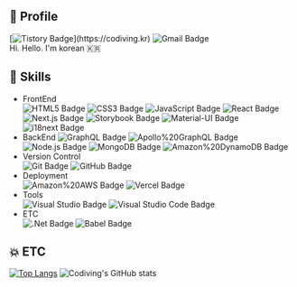 ## 👋 Profile 
[![Tistory Badge](http://img.shields.io/badge/Tistory-83c997?style=flat&logo=Bloglovin&link="https://codiving.kr")](https://codiving.kr) ![Gmail Badge](http://img.shields.io/badge/codivingmoon@gmail.com-EA4335?style=flat&logo=Gmail&logoColor=white)  
Hi. Hello. I'm korean 🇰🇷

## 💪 Skills  
- FrontEnd  
![HTML5 Badge](http://img.shields.io/badge/HTML5-E34F26?style=flat&logo=HTML5&logoColor=white) ![CSS3 Badge](http://img.shields.io/badge/CSS3-1572B6?style=flat&logo=CSS3) ![JavaScript Badge](http://img.shields.io/badge/JavaScript-F7DF1E?style=flat&logo=JavaScript&logoColor=white) ![React Badge](http://img.shields.io/badge/React-blue?style=flat&logo=React)  ![Next.js Badge](http://img.shields.io/badge/Next.js-000000?style=flat&logo=Next.js) ![Storybook Badge](http://img.shields.io/badge/Storybook-pink?style=flat&logo=Storybook) ![Material-UI Badge](http://img.shields.io/badge/Material-UI-0081CB?style=flat&logo=Material-UI)  ![i18next Badge](http://img.shields.io/badge/i18next-26A69A?style=flat&logo=i18next&logoColor=white)  
- BackEnd 
![GraphQL Badge](http://img.shields.io/badge/GraphQL-E10098?style=flat&logo=GraphQL) ![Apollo%20GraphQL Badge](http://img.shields.io/badge/Apollo%20GraphQL-311C87?style=flat&logo=Apollo%20GraphQL) ![Node.js Badge](http://img.shields.io/badge/Node.js-339933?style=flat&logo=Node.js&logoColor=white) ![MongoDB Badge](http://img.shields.io/badge/MongoDB-47A248?style=flat&logo=MongoDB&logoColor=white) ![Amazon%20DynamoDB Badge](http://img.shields.io/badge/Amazon%20DynamoDB-4053D6?style=flat&logo=Amazon%20DynamoDB) 
- Version Control  
![Git Badge](http://img.shields.io/badge/Git-F05032?style=flat&logo=Git&logoColor=white) ![GitHub Badge](http://img.shields.io/badge/GitHub-181717?style=flat&logo=GitHub)  
- Deployment  
![Amazon%20AWS Badge](http://img.shields.io/badge/Amazon%20AWS-232F3E?style=flat&logo=Amazon%20AWS) ![Vercel Badge](http://img.shields.io/badge/Vercel-000000?style=flat&logo=Vercel) 
- Tools  
![Visual Studio Badge](http://img.shields.io/badge/Visual%20Studio-5C2D91?style=flat&logo=Visual%20Studio) ![Visual Studio Code Badge](http://img.shields.io/badge/Visual%20Studio%20Code-007ACC?style=flat&logo=Visual%20Studio%20Code)  
- ETC  
![.Net Badge](http://img.shields.io/badge/.Net(CSharp)-512BD4?style=flat&logo=.Net)  ![Babel Badge](http://img.shields.io/badge/Babel-F9DC3E?style=flat&logo=Babel&logoColor=white) 

## 💥 ETC 
[![Top Langs](https://github-readme-stats.vercel.app/api/top-langs/?username=anuraghazra&layout=compact)](https://github.com/anuraghazra/github-readme-stats)
![Codiving's GitHub stats](https://github-readme-stats.vercel.app/api?username=Codiving&count_private=true&show_icons=true&theme=radical&hide=contribs,prs,issues)
